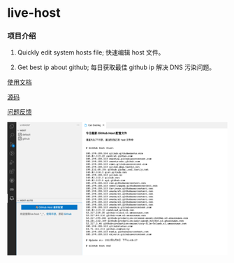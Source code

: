 # live-host

### 项目介绍

1. Quickly edit system hosts file; 快速编辑 host 文件。

2. Get best ip about github; 每日获取最佳 github ip 解决 DNS 污染问题。

[使用文档](https://github.com/mingjiezhou/notes/issues/13)

[源码](https://github.com/mingjiezhou/live-host)

[问题反馈](https://github.com/mingjiezhou/live-host/issues)


![截图](./resources/des.png)